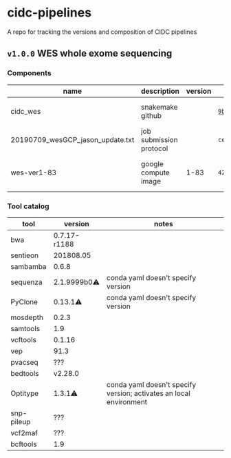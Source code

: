 # cidc-pipelines
A repo for tracking the versions and composition of CIDC pipelines

## `v1.0.0` WES whole exome sequencing

### Components

| name     | description      | version | hash    | label                 |
|----------|------------------|---------|---------|-----------------------|
| cidc_wes | snakemake github |         | [`9b26a3d`](https://github.com/CIMAC-CIDC/cidc-wes/commit/9b26a3d063716eb176a40a23ef5213edd3a7a785) | commit from 6/12/2019 |
| 20190709_wesGCP_jason_update.txt | job submission protocol | | `ce44437cb14f38aadabc53838ed45fa3` | md5 checksum of text file |
| wes-ver1-83 | google compute image | 1-83 | `42WmSpB8rSM=` | label fingerprint of the image |

### Tool catalog

| tool     | version      | notes   |
|----------|--------------|---------|
| bwa      | 0.7.17-r1188 |         |
| sentieon | 201808.05    |         |
| sambamba | 0.6.8        |         |
| sequenza | 2.1.9999b0⚠    | conda yaml doesn't specify version  |
| PyClone  | 0.13.1⚠    | conda yaml doesn't specify version |
| mosdepth |  0.2.3       |         |
| samtools | 1.9          |         |
| vcftools | 0.1.16       |         |
| vep      | 91.3         |         |
| pvacseq  | ???     |         |
| bedtools | v2.28.0      |         |
| Optitype | 1.3.1⚠    | conda yaml doesn't specify version; activates an local environment |
| snp-pileup | ???   |         |
| vcf2maf | ??? |  |
| bcftools | 1.9     |         |
